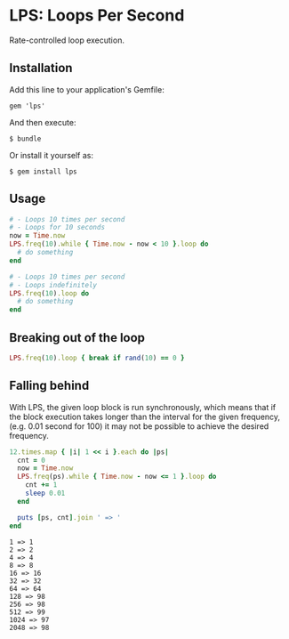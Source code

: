 LPS: Loops Per Second
=====================

Rate-controlled loop execution.

Installation
------------

Add this line to your application's Gemfile:

    gem 'lps'

And then execute:

    $ bundle

Or install it yourself as:

    $ gem install lps

Usage
-----

```ruby
# - Loops 10 times per second
# - Loops for 10 seconds
now = Time.now
LPS.freq(10).while { Time.now - now < 10 }.loop do
  # do something
end

# - Loops 10 times per second
# - Loops indefinitely
LPS.freq(10).loop do
  # do something
end
```

Breaking out of the loop
------------------------

```ruby
LPS.freq(10).loop { break if rand(10) == 0 }
```

Falling behind
--------------

With LPS, the given loop block is run synchronously,
which means that if the block execution takes longer than the interval for the given frequency,
(e.g. 0.01 second for 100)
it may not be possible to achieve the desired frequency.

```ruby
12.times.map { |i| 1 << i }.each do |ps|
  cnt = 0
  now = Time.now
  LPS.freq(ps).while { Time.now - now <= 1 }.loop do
    cnt += 1
    sleep 0.01
  end

  puts [ps, cnt].join ' => '
end
```

```
1 => 1
2 => 2
4 => 4
8 => 8
16 => 16
32 => 32
64 => 64
128 => 98
256 => 98
512 => 99
1024 => 97
2048 => 98
```
